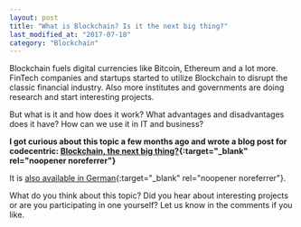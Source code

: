 ```yaml
---
layout: post
title: "What is Blockchain? Is it the next big thing?"
last_modified_at: "2017-07-18"
category: "Blockchain"
---
```


Blockchain fuels digital currencies like Bitcoin, Ethereum and a lot more. FinTech companies and startups started to utilize Blockchain to disrupt the classic financial industry. Also more institutes and governments are doing research and start interesting projects.

But what is it and how does it work? What advantages and disadvantages does it have? How can we use it in IT and business?

<strong>I got curious about this topic a few months ago and wrote a blog post for codecentric: [Blockchain, the next big thing?](https://blog.codecentric.de/en/2017/07/what-is-blockchain/){:target="_blank" rel="noopener noreferrer"}</strong>

It is [also available in German](https://blog.codecentric.de/2017/07/was-ist-blockchain/){:target="_blank" rel="noopener noreferrer"}.

What do you think about this topic? Did you hear about interesting projects or are you participating in one yourself? Let us know in the comments if you like.
